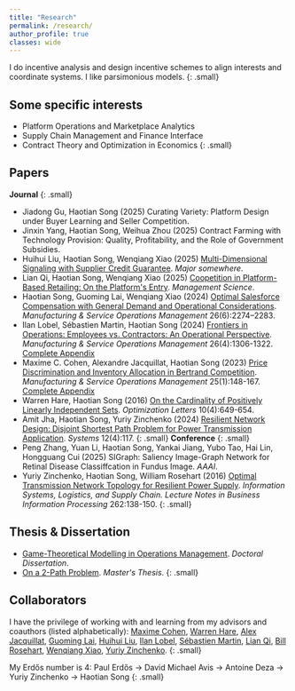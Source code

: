```yaml
---
title: "Research"
permalink: /research/
author_profile: true
classes: wide
---
```


I do incentive analysis and design incentive schemes to align interests and coordinate systems.
I like parsimonious models.
{: .small}

## Some specific interests
- Platform Operations and Marketplace Analytics
- Supply Chain Management and Finance Interface
- Contract Theory and Optimization in Economics
{: .small}

## Papers
<b>Journal</b>
{: .small}
- Jiadong Gu, Haotian Song (2025) Curating Variety: Platform Design under Buyer Learning and Seller Competition.
- Jinxin Yang, Haotian Song, Weihua Zhou (2025) Contract Farming with Technology Provision: Quality, Profitability, and the Role of Government Subsidies. 
- Huihui Liu, Haotian Song, Wenqiang Xiao (2025) [Multi-Dimensional Signaling with Supplier Credit Guarantee](https://papers.ssrn.com/sol3/papers.cfm?abstract_id=4902953). *Major somewhere*.
- Lian Qi, Haotian Song, Wenqiang Xiao (2025) [Coopetition in Platform-Based Retailing: On the Platform's Entry](https://doi.org/10.1287/mnsc.2023.00260). *Management Science*.
- Haotian Song, Guoming Lai, Wenqiang Xiao (2024) [Optimal Salesforce Compensation with General Demand and Operational Considerations](https://doi.org/10.1287/msom.2022.0400). *Manufacturing & Service Operations Management* 26(6):2274–2283.
- Ilan Lobel, Sébastien Martin, Haotian Song (2024) [Frontiers in Operations: Employees vs. Contractors: An Operational Perspective](https://doi.org/10.1287/msom.2023.0029). *Manufacturing & Service Operations Management* 26(4):1306-1322. [Complete Appendix](https://papers.ssrn.com/sol3/papers.cfm?abstract_id=3878215)
- Maxime C. Cohen, Alexandre Jacquillat, Haotian Song (2023) [Price Discrimination and Inventory Allocation in Bertrand Competition](https://doi.org/10.1287/msom.2022.1146). *Manufacturing & Service Operations Management* 25(1):148-167. [Complete Appendix](https://papers.ssrn.com/sol3/papers.cfm?abstract_id=3732463)
- Warren Hare, Haotian Song (2016) [On the Cardinality of Positively Linearly Independent Sets](https://link.springer.com/article/10.1007/s11590-015-0959-3). *Optimization Letters* 10(4):649-654.
- Amit Jha, Haotian Song, Yuriy Zinchenko (2024) [Resilient Network Design: Disjoint Shortest Path Problem for Power Transmission Application](https://www.mdpi.com/2079-8954/12/4/117). *Systems* 12(4):117.
{: .small}
<b>Conference</b>
{: .small}
- Peng Zhang, Yuan Li, Haotian Song, Yankai Jiang, Yubo Tao, Hai Lin, Hongguang Cui (2025) SIGraph: Saliency Image-Graph Network for Retinal Disease Classiffcation in Fundus Image. *AAAI*.
- Yuriy Zinchenko, Haotian Song, William Rosehart (2016) [Optimal Transmission Network Topology for Resilient Power Supply](https://link.springer.com/chapter/10.1007/978-3-319-73758-4_10). *Information Systems, Logistics, and Supply Chain. Lecture Notes in Business Information Processing* 262:138-150.
{: .small}

## Thesis & Dissertation
- [Game-Theoretical Modelling in Operations Management](https://www.proquest.com/docview/2731250033/70530DB092F048F7PQ/). *Doctoral Dissertation*.
- [On a 2-Path Problem](https://prism.ucalgary.ca/items/a1e5a0e3-285d-4bf7-8d54-1a5204ae70ad). *Master's Thesis*.
{: .small}

## Collaborators
I have the privilege of working with and learning from my advisors and coauthors (listed alphabetically): [Maxime Cohen](https://maxccohen.github.io/), [Warren Hare](https://cmps.ok.ubc.ca/about/contact/warren-hare/), [Alex Jacquillat](https://mitmgmtfaculty.mit.edu/ajacquillat/), [Guoming Lai](http://guoming.us/), [Huihui Liu](http://shi.buaa.edu.cn/liuhuihui/en/index.htm), [Ilan Lobel](http://pages.stern.nyu.edu/~ilobel/), [Sébastien Martin](https://sebastienmartin.info/), [Lian Qi](https://www.business.rutgers.edu/faculty/lian-qi), [Bill Rosehart](https://www.gedcouncil.org/featured_dean/william-rosehart/), [Wenqiang Xiao](http://people.stern.nyu.edu/wxiao/), [Yuriy Zinchenko](https://profiles.ucalgary.ca/yuriy-zinchenko).
{: .small}

My Erdős number is 4: Paul Erdős → David Michael Avis → Antoine Deza → Yuriy Zinchenko → Haotian Song
{: .small}
